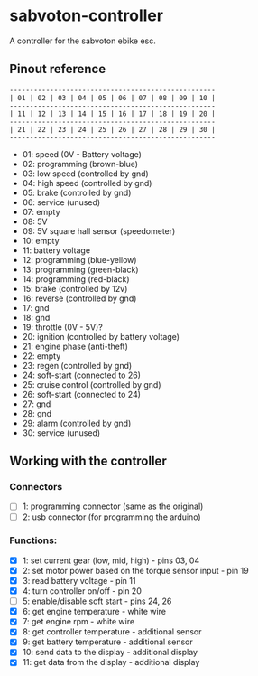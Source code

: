 # sabvoton-controller
A controller for the sabvoton ebike esc.

## Pinout reference
```
---------------------------------------------------
| 01 | 02 | 03 | 04 | 05 | 06 | 07 | 08 | 09 | 10 |
---------------------------------------------------
| 11 | 12 | 13 | 14 | 15 | 16 | 17 | 18 | 19 | 20 |
---------------------------------------------------
| 21 | 22 | 23 | 24 | 25 | 26 | 27 | 28 | 29 | 30 |
---------------------------------------------------
```

 - 01: speed (0V - Battery voltage)
 - 02: programming (brown-blue)
 - 03: low speed (controlled by gnd)
 - 04: high speed (controlled by gnd)
 - 05: brake (controlled by gnd)
 - 06: service (unused)
 - 07: empty
 - 08: 5V
 - 09: 5V square hall sensor (speedometer)
 - 10: empty
 - 11: battery voltage
 - 12: programming (blue-yellow)
 - 13: programming (green-black)
 - 14: programming (red-black)
 - 15: brake (controlled by 12v)
 - 16: reverse (controlled by gnd)
 - 17: gnd
 - 18: gnd
 - 19: throttle (0V - 5V)?
 - 20: ignition (controlled by battery voltage)
 - 21: engine phase (anti-theft)
 - 22: empty
 - 23: regen (controlled by gnd)
 - 24: soft-start (connected to 26)
 - 25: cruise control (controlled by gnd)
 - 26: soft-start (connected to 24)
 - 27: gnd
 - 28: gnd
 - 29: alarm (controlled by gnd)
 - 30: service (unused)

## Working with the controller

### Connectors
 - [ ] 1: programming connector (same as the original)
 - [ ] 2: usb connector (for programming the arduino)
  
### Functions: 
 - [x] 1: set current gear (low, mid, high) - pins 03, 04
 - [x] 2: set motor power based on the torque sensor input - pin 19
 - [x] 3: read battery voltage - pin 11
 - [x] 4: turn controller on/off - pin 20
 - [ ] 5: enable/disable soft start - pins 24, 26
 - [x] 6: get engine temperature - white wire
 - [x] 7: get engine rpm - white wire
 - [x] 8: get controller temperature - additional sensor
 - [x] 9: get battery temperature - additional sensor
 - [x] 10: send data to the display - additional display
 - [x] 11: get data from the display - additional display
